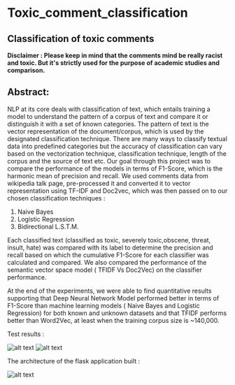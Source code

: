 # Toxic_comment_classification
## Classification of toxic comments

**Disclaimer : Please keep in mind that the comments mind be really racist and toxic. But it's strictly used for the purpose of academic studies and comparison.**

## Abstract:

NLP at its core deals with classification of text, which entails training a model to
understand the pattern of a corpus of text and compare it or distinguish it with a set of known
categories. The pattern of text is the vector representation of the document/corpus, which is
used by the designated classification technique. There are many ways to classify textual data
into predefined categories but the accuracy of classification can vary based on the vectorization
technique, classification technique, length of the corpus and the source of text etc. Our goal
through this project was to compare the performance of the models in terms of F1-Score,
which is the harmonic mean of precision and recall. We used comments data from wikipedia
talk page, pre-processed it and converted it to vector representation using TF-IDF and Doc2vec,
which was then passed on to our chosen classification techniques :

1. Naive Bayes
2. Logistic Regression
3. Bidirectional L.S.T.M.

Each classified text (classified as toxic, severely toxic,obscene, threat, insult, hate) was
compared with its label to determine the precision and recall based on which the cumulative
F1-Score for each classifier was calculated and compared.
We also compared the performance of the semantic vector space model ( TFIDF Vs Doc2Vec) on
the classifier performance.

At the end of the experiments, we were able to find quantitative results supporting that Deep
Neural Network Model performed better in terms of F1-Score than machine learning models (
Naive Bayes and Logistic Regression) for both known and unknown datasets and that TFIDF
performs better than Word2Vec, at least when the training corpus size is ~140,000.

Test results :

![alt text](https://github.com/shettyprithvi/Toxic_comment_classification/blob/master/results.PNG)
![alt text](https://github.com/shettyprithvi/Toxic_comment_classification/blob/master/results2.PNG)

The architecture of the flask application built : 

![alt text](https://github.com/shettyprithvi/Toxic_comment_classification/blob/master/application.PNG)
